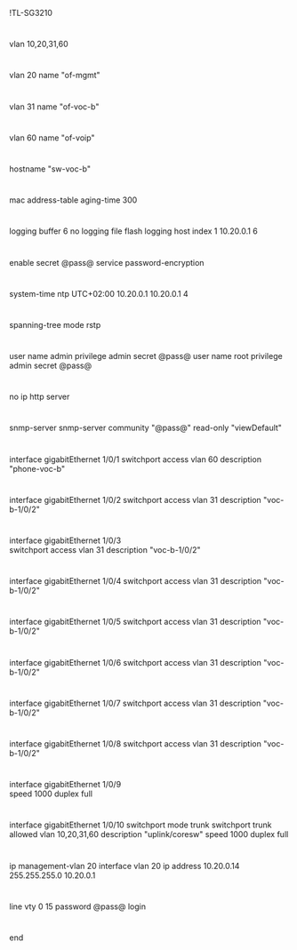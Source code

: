 !TL-SG3210
#
vlan 10,20,31,60
#
vlan 20
name "of-mgmt"
#
vlan 31
name "of-voc-b"
#
vlan 60
name "of-voip"
#
#
#
#
hostname "sw-voc-b"
#
mac address-table aging-time 300
#
logging buffer 6
no logging file flash
logging host index 1 10.20.0.1 6
#
enable secret @pass@
service password-encryption
#
system-time ntp UTC+02:00 10.20.0.1 10.20.0.1 4
#
spanning-tree mode rstp
#                                     
#
user name admin privilege admin secret @pass@
user name root privilege admin secret @pass@
#
#
no ip http server
#
#
#
#
#
snmp-server
snmp-server community "@pass@" read-only "viewDefault"
#
interface gigabitEthernet 1/0/1
  switchport access vlan 60
  description "phone-voc-b"
#
interface gigabitEthernet 1/0/2
  switchport access vlan 31
  description "voc-b-1/0/2"
#
interface gigabitEthernet 1/0/3       
  switchport access vlan 31
  description "voc-b-1/0/2"
#
interface gigabitEthernet 1/0/4
  switchport access vlan 31
  description "voc-b-1/0/2"
#
interface gigabitEthernet 1/0/5
  switchport access vlan 31
  description "voc-b-1/0/2"
#
interface gigabitEthernet 1/0/6
  switchport access vlan 31
  description "voc-b-1/0/2"
#
interface gigabitEthernet 1/0/7
  switchport access vlan 31
  description "voc-b-1/0/2"
#
interface gigabitEthernet 1/0/8
  switchport access vlan 31
  description "voc-b-1/0/2"
#
interface gigabitEthernet 1/0/9       
  speed 1000
  duplex full
#
interface gigabitEthernet 1/0/10
  switchport mode trunk
  switchport trunk allowed vlan 10,20,31,60
  description "uplink/coresw"
  speed 1000
  duplex full
#
ip management-vlan 20
interface vlan 20
ip address 10.20.0.14 255.255.255.0 10.20.0.1
#
#
line vty 0 15
password @pass@
login
#
end

